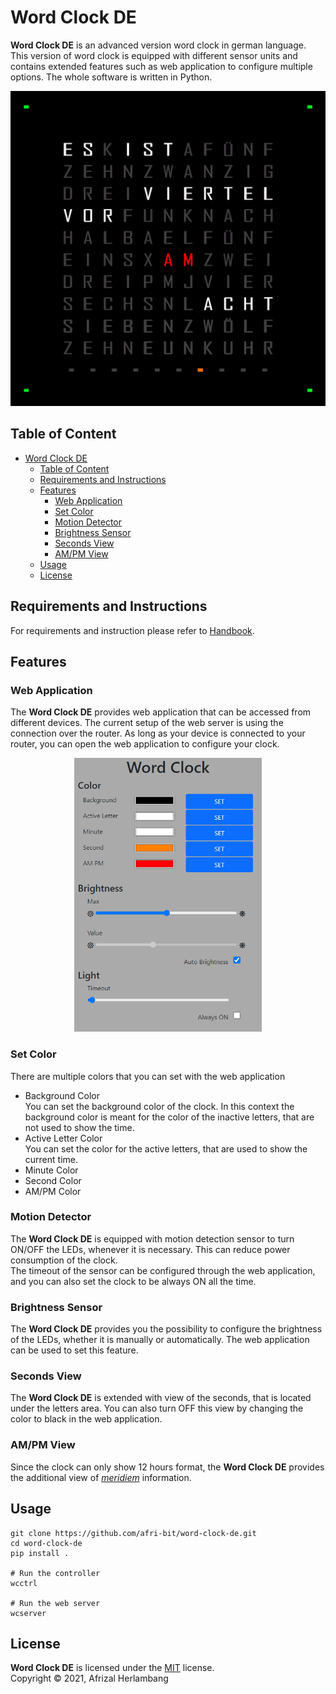# Word Clock DE

**Word Clock DE** is an advanced version word clock in german language. This version of word clock is equipped with different sensor units and contains extended features such as web application to configure multiple options. The whole software is written in Python.

![Word Clock DE](doc/images/word_clock.png)

## Table of Content
- [Word Clock DE](#word-clock-de)
  - [Table of Content](#table-of-content)
  - [Requirements and Instructions](#requirements-and-instructions)
  - [Features](#features)
    - [Web Application](#web-application)
    - [Set Color](#set-color)
    - [Motion Detector](#motion-detector)
    - [Brightness Sensor](#brightness-sensor)
    - [Seconds View](#seconds-view)
    - [AM/PM View](#ampm-view)
  - [Usage](#usage)
  - [License](#license)

## Requirements and Instructions
For requirements and instruction please refer to [Handbook](doc/handbook.md).

## Features

### Web Application
The **Word Clock DE** provides web application that can be accessed from different devices. The current setup of the web server is using the connection over the router. As long as your device is connected to your router, you can open the web application to configure your clock.

<!-- ![Web Application](doc/images/web_app.png) -->
<div style="text-align:center"><img src="doc/images/web_app.png" alt="drawing" width="300"/></div>

### Set Color
There are multiple colors that you can set with the web application
* Background Color  
  You can set the background color of the clock. In this context the background color is meant for the color of the inactive letters, that are not used to show the time.
* Active Letter Color  
  You can set the color for the active letters, that are used to show the current time.
* Minute Color
* Second Color
* AM/PM Color

### Motion Detector
The **Word Clock DE** is equipped with motion detection sensor to turn ON/OFF the LEDs, whenever it is necessary. This can reduce power consumption of the clock.  
The timeout of the sensor can be configured through the web application, and you can also set the clock to be always ON all the time.

### Brightness Sensor
The **Word Clock DE** provides you the possibility to configure the brightness of the LEDs, whether it is manually or automatically. The web application can be used to set this feature.

### Seconds View
The **Word Clock DE** is extended with view of the seconds, that is located under the letters area. You can also turn OFF this view by changing the color to black in the web application.

### AM/PM View
Since the clock can only show 12 hours format, the **Word Clock DE** provides the additional view of [*meridiem*](https://de.wikipedia.org/wiki/2-mal-12-Stunden-Z%C3%A4hlung) information.

## Usage
```
git clone https://github.com/afri-bit/word-clock-de.git
cd word-clock-de
pip install .

# Run the controller
wcctrl

# Run the web server
wcserver
```

## License
**Word Clock DE** is licensed under the [MIT](LICENSE) license.  
Copyright © 2021, Afrizal Herlambang